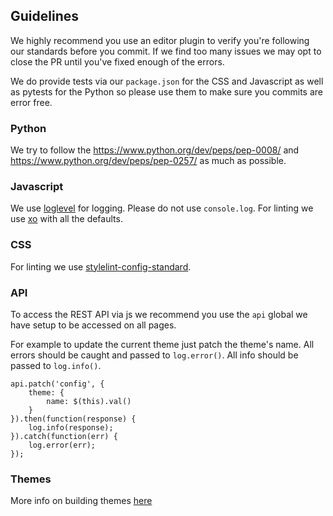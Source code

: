## Guidelines
We highly recommend you use an editor plugin to verify you're following our standards before you commit.
If we find too many issues we may opt to close the PR until you've fixed enough of the errors.

We do provide tests via our `package.json` for the CSS and Javascript as well as pytests for the Python so please use them to make sure you commits are error free.

### Python
We try to follow the <https://www.python.org/dev/peps/pep-0008/> and <https://www.python.org/dev/peps/pep-0257/> as much as possible.

### Javascript
We use [loglevel](https://github.com/pimterry/loglevel) for logging. Please do not use `console.log`.
For linting we use [xo](https://github.com/sindresorhus/xo) with all the defaults.

### CSS
For linting we use [stylelint-config-standard](https://github.com/stylelint/stylelint-config-standard).

### API
To access the REST API via js we recommend you use the `api` global we have setup to be accessed on all pages.

For example to update the current theme just patch the theme's name.
All errors should be caught and passed to `log.error()`. All info should be passed to `log.info()`.
```
api.patch('config', {
    theme: {
        name: $(this).val()
    }
}).then(function(response) {
    log.info(response);
}).catch(function(err) {
    log.error(err);
});
```

### Themes
More info on building themes [here](https://github.com/pymedusa/Medusa/wiki/Themes)
